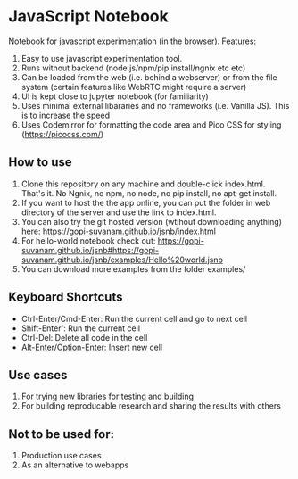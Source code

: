# JavaScript Notebook
Notebook for javascript experimentation (in the browser). Features:
1. Easy to use javascript experimentation tool.
2. Runs without backend (node.js/npm/pip install/ngnix etc etc)
3. Can be loaded from the web (i.e. behind a webserver) or from the file system (certain features like WebRTC might require a server)
4. UI is kept close to jupyter notebook (for familiarity)
5. Uses minimal external libararies and no frameworks (i.e. Vanilla JS). This is to increase the speed
6. Uses Codemirror for formatting the code area and Pico CSS for styling (https://picocss.com/)

## How to use
1. Clone this repository on any machine and double-click index.html. That's it. No Ngnix, no npm, no node, no pip install, no apt-get install.
2. If you want to host the the app online, you can put the folder in web directory of the server and use the link to index.html.
3. You can also try the git hosted version (wtihout downloading anything) here: https://gopi-suvanam.github.io/jsnb/index.html
4. For hello-world notebook check out: https://gopi-suvanam.github.io/jsnb#https://gopi-suvanam.github.io/jsnb/examples/Hello%20world.jsnb
5. You can download more examples from the folder examples/

## Keyboard Shortcuts
- Ctrl-Enter/Cmd-Enter: Run the current cell and go to next cell
- Shift-Enter': Run the current cell
- Ctrl-Del: Delete all code in the cell
- Alt-Enter/Option-Enter: Insert new cell

## Use cases
1. For trying new libraries for testing and building
2. For building reproducable research and sharing the results with others

## Not to be used for:
1. Production use cases
2. As an alternative to webapps


